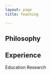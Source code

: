 ```yaml
---
layout: page
title: Teaching

---
```


Philosophy
----------
Experience
----------
Education Research
